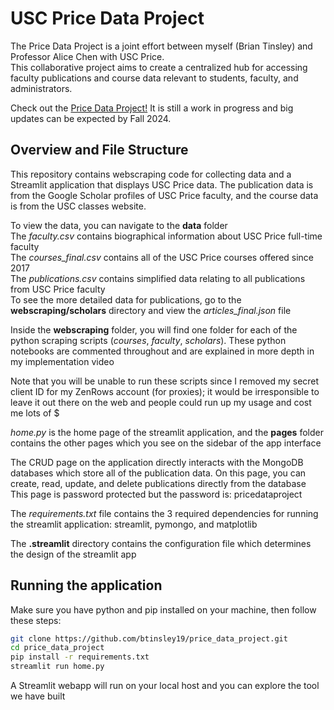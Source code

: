 # USC Price Data Project

The Price Data Project is a joint effort between myself (Brian Tinsley) and Professor Alice Chen with USC Price.  
This collaborative project aims to create a centralized hub for accessing faculty publications and course data relevant to students, faculty, and administrators.  
  
Check out the [Price Data Project!](https://usc-price.streamlit.app/)
It is still a work in progress and big updates can be expected by Fall 2024.  

## Overview and File Structure

This repository contains webscraping code for collecting data and a Streamlit application that displays USC Price data. The publication data is from the Google Scholar profiles of USC Price faculty, and the course data is from the USC classes website.  


To view the data, you can navigate to the **data** folder  
The *faculty.csv* contains biographical information about USC Price full-time faculty  
The *courses_final.csv* contains all of the USC Price courses offered since 2017  
The *publications.csv* contains simplified data relating to all publications from USC Price faculty  
To see the more detailed data for publications, go to the **webscraping/scholars** directory and view the *articles_final.json* file  

Inside the **webscraping** folder, you will find one folder for each of the python scraping scripts (*courses*, *faculty*, *scholars*). 
These python notebooks are commented throughout and are explained in more depth in my implementation video  

Note that you will be unable to run these scripts since I removed my secret client ID for my ZenRows account (for proxies);
it would be irresponsible to leave it out there on the web and people could run up my usage and cost me lots of $  

*home.py* is the home page of the streamlit application, and the **pages** folder contains the other pages which you see on the sidebar of the app interface  

The CRUD page on the application directly interacts with the MongoDB databases which store all of the publication data. 
On this page, you can create, read, update, and delete publications directly from the database  
This page is password protected but the password is: pricedataproject

The *requirements.txt* file contains the 3 required dependencies for running the streamlit application: streamlit, pymongo, and matplotlib  

The **.streamlit** directory contains the configuration file which determines the design of the streamlit app  

## Running the application

Make sure you have python and pip installed on your machine, then follow these steps:  
```bash
git clone https://github.com/btinsley19/price_data_project.git  
cd price_data_project  
pip install -r requirements.txt  
streamlit run home.py  
```

A Streamlit webapp will run on your local host and you can explore the tool we have built